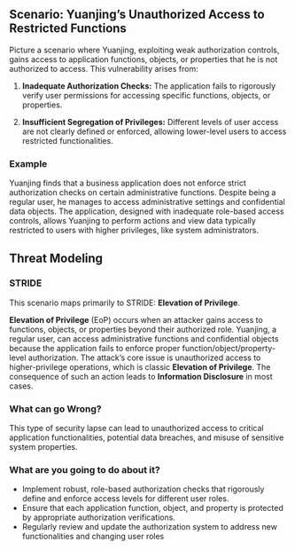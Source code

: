 ## Scenario: Yuanjing’s Unauthorized Access to Restricted Functions

Picture a scenario where Yuanjing, exploiting weak authorization controls, gains access to application functions, objects, or properties that he is not authorized to access. This vulnerability arises from:

1. **Inadequate Authorization Checks:** The application fails to rigorously verify user permissions for accessing specific functions, objects, or properties.

2. **Insufficient Segregation of Privileges:** Different levels of user access are not clearly defined or enforced, allowing lower-level users to access restricted functionalities.

### Example

Yuanjing finds that a business application does not enforce strict authorization checks on certain administrative functions. Despite being a regular user, he manages to access administrative settings and confidential data objects. The application, designed with inadequate role-based access controls, allows Yuanjing to perform actions and view data typically restricted to users with higher privileges, like system administrators.

## Threat Modeling

### STRIDE

This scenario maps primarily to STRIDE: **Elevation of Privilege**.

**Elevation of Privilege** (EoP) occurs when an attacker gains access to functions, objects, or properties beyond their authorized role.
Yuanjing, a regular user, can access administrative functions and confidential objects because the application fails to enforce proper function/object/property-level authorization.
The attack’s core issue is unauthorized access to higher-privilege operations, which is classic **Elevation of Privilege**.
The consequence of such an action leads to **Information Disclosure** in most cases.

### What can go Wrong?

This type of security lapse can lead to unauthorized access to critical application functionalities, potential data breaches, and misuse of sensitive system properties.

### What are you going to do about it?

- Implement robust, role-based authorization checks that rigorously define and enforce access levels for different user roles.
- Ensure that each application function, object, and property is protected by appropriate authorization verifications.
- Regularly review and update the authorization system to address new functionalities and changing user roles
